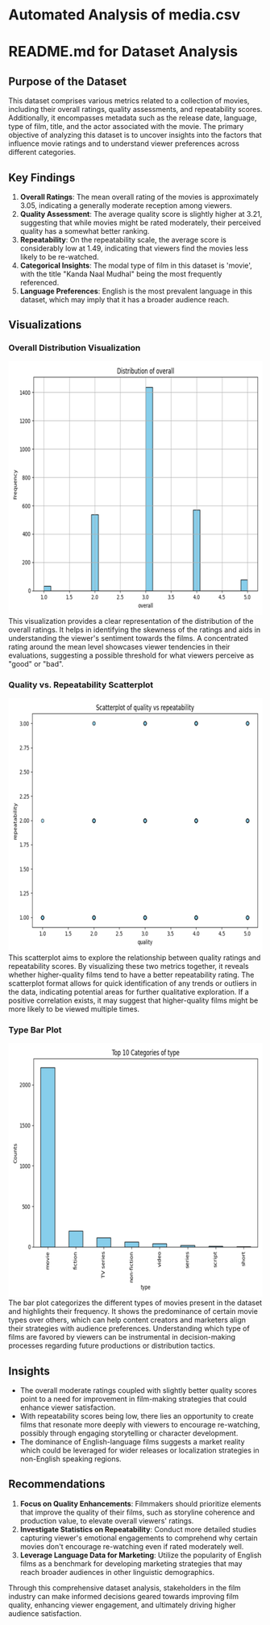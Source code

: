 # Automated Analysis of media.csv

# README.md for Dataset Analysis

## Purpose of the Dataset
This dataset comprises various metrics related to a collection of movies, including their overall ratings, quality assessments, and repeatability scores. Additionally, it encompasses metadata such as the release date, language, type of film, title, and the actor associated with the movie. The primary objective of analyzing this dataset is to uncover insights into the factors that influence movie ratings and to understand viewer preferences across different categories.

## Key Findings
1. **Overall Ratings**: The mean overall rating of the movies is approximately 3.05, indicating a generally moderate reception among viewers. 
2. **Quality Assessment**: The average quality score is slightly higher at 3.21, suggesting that while movies might be rated moderately, their perceived quality has a somewhat better ranking.
3. **Repeatability**: On the repeatability scale, the average score is considerably low at 1.49, indicating that viewers find the movies less likely to be re-watched.
4. **Categorical Insights**: The modal type of film in this dataset is 'movie', with the title "Kanda Naal Mudhal" being the most frequently referenced.
5. **Language Preferences**: English is the most prevalent language in this dataset, which may imply that it has a broader audience reach.

## Visualizations
### Overall Distribution Visualization
![Overall Distribution](overall_distribution.png)
This visualization provides a clear representation of the distribution of the overall ratings. It helps in identifying the skewness of the ratings and aids in understanding the viewer's sentiment towards the films. A concentrated rating around the mean level showcases viewer tendencies in their evaluations, suggesting a possible threshold for what viewers perceive as "good" or "bad".

### Quality vs. Repeatability Scatterplot
![Quality vs Repeatability](quality_vs_repeatability_scatterplot.png)
This scatterplot aims to explore the relationship between quality ratings and repeatability scores. By visualizing these two metrics together, it reveals whether higher-quality films tend to have a better repeatability rating. The scatterplot format allows for quick identification of any trends or outliers in the data, indicating potential areas for further qualitative exploration. If a positive correlation exists, it may suggest that higher-quality films might be more likely to be viewed multiple times.

### Type Bar Plot
![Type Barplot](type_barplot.png)
The bar plot categorizes the different types of movies present in the dataset and highlights their frequency. It shows the predominance of certain movie types over others, which can help content creators and marketers align their strategies with audience preferences. Understanding which type of films are favored by viewers can be instrumental in decision-making processes regarding future productions or distribution tactics.

## Insights
- The overall moderate ratings coupled with slightly better quality scores point to a need for improvement in film-making strategies that could enhance viewer satisfaction.
- With repeatability scores being low, there lies an opportunity to create films that resonate more deeply with viewers to encourage re-watching, possibly through engaging storytelling or character development.
- The dominance of English-language films suggests a market reality which could be leveraged for wider releases or localization strategies in non-English speaking regions.

## Recommendations
1. **Focus on Quality Enhancements**: Filmmakers should prioritize elements that improve the quality of their films, such as storyline coherence and production value, to elevate overall viewers' ratings.
2. **Investigate Statistics on Repeatability**: Conduct more detailed studies capturing viewer's emotional engagements to comprehend why certain movies don't encourage re-watching even if rated moderately well.
3. **Leverage Language Data for Marketing**: Utilize the popularity of English films as a benchmark for developing marketing strategies that may reach broader audiences in other linguistic demographics.

Through this comprehensive dataset analysis, stakeholders in the film industry can make informed decisions geared towards improving film quality, enhancing viewer engagement, and ultimately driving higher audience satisfaction. 
